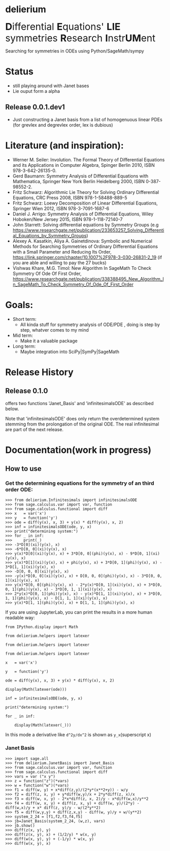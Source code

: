 # delierium
<span style="font-size:30px;"><b>D</b>ifferential <b>E</b>quations' <b>LIE</b> symmetries <b>R</b>esearch <b>I</b>nstr<b>UM</b>ent</span>

Searching for symmetries in ODEs using Python/SageMath/sympy

# Status

* still playing around with Janet bases
* Lie ouput form a alpha

## Release 0.0.1.dev1

* Just constructing a Janet basis from a list of homogenuous linear PDEs (for grevlex and degrevlex order,
lex is dubious)


# Literature (and inspiration):
* Werner M. Seiler: Involution. The Formal Theory of Differential Equations and its Applications in Computer Algebra, Spinger Berlin 2010, ISBN 978-3-642-26135-0.
* Gerd Baumann: Symmetry Analysis of Differential Equations with Mathematica, Springer New York Berlin Heidelberg 2000, ISBN 0-387-98552-2.
* Fritz Schwarz: Algorithmic Lie Theory for Solving Ordinary Differential Equations, CRC Press 2008, ISBN 978-1-58488-889-5
* Fritz Schwarz: Loewy Decomposition of Linear Differential Equations, Springer Wien 2012, ISBN 978-3-7091-1687-6
* Daniel J. Arrigo: Symmetry Analysis of Differential Equations, Wiley Hoboken/New Jersey 2015, ISBN 978-1-118-72140-7
* John Starrett: Solving differential equations by Symmetry Groups  (e.g https://www.researchgate.net/publication/233653257_Solving_Differential_Equations_by_Symmetry_Groups)
* Alexey A. Kasatkin, Aliya A. Gainetdinova: Symbolic and Numerical Methods for Searching Symmetries of Ordinary Differential Equations with a Small Parameter and Reducing Its Order, https://link.springer.com/chapter/10.1007%2F978-3-030-26831-2_19 (if you are able and willing to pay the 27 bucks)
* Vishwas Khare, M.G. Timol: New Algorithm In SageMath To Check Symmetry Of Ode Of First Order, https://www.researchgate.net/publication/338388495_New_Algorithm_In_SageMath_To_Check_Symmetry_Of_Ode_Of_First_Order

# Goals:

* Short term:
    * All kinda stuff for symmetry analysis of ODE/PDE , doing is step by step, whatver comes to my mind
* Mid term:
    * Make it a valuable package
* Long term:
    * Maybe integration into SciPy|SymPy|SageMath

# Release History
## Release 0.1.0

offers two functions 'Janet_Basis' and 'infinitesimalsODE' as described below. 

Note that 'infinitesimalsODE' does only return the overdetermined system stemming from the prolongation of the original ODE. The real infinitesimal are part of the next release.



# Documentation(work in progress)

## How to use

### Get the determining equations for the symmetry of an third order ODE:

    >>> from delierium.Infinitesimals import infinitesimalsODE
    >>> from sage.calculus.var import var, function
    >>> from sage.calculus.functional import diff
    >>> x   = var('x')
    >>> y   = function('y')
    >>> ode = diff(y(x), x, 3) + y(x) * diff(y(x), x, 2)
    >>> inf = infinitesimalsODE(ode, y, x)
    >>> print("determining system:")
    >>> for _ in inf:
    >>>     print(_)
    >>> -3*D[0](xi)(y(x), x)
    >>> -6*D[0, 0](xi)(y(x), x)
    >>> y(x)*D[0](xi)(y(x), x) + 3*D[0, 0](phi)(y(x), x) - 9*D[0, 1](xi)(y(x), x)
    >>> y(x)*D[1](xi)(y(x), x) + phi(y(x), x) + 3*D[0, 1](phi)(y(x), x) - 3*D[1, 1](xi)(y(x), x)
    >>> -D[0, 0, 0](xi)(y(x), x)
    >>> -y(x)*D[0, 0](xi)(y(x), x) + D[0, 0, 0](phi)(y(x), x) - 3*D[0, 0, 1](xi)(y(x), x)
    >>> y(x)*D[0, 0](phi)(y(x), x) - 2*y(x)*D[0, 1](xi)(y(x), x) + 3*D[0, 0, 1](phi)(y(x), x) - 3*D[0, 1, 1](xi)(y(x), x)
    >>> 2*y(x)*D[0, 1](phi)(y(x), x) - y(x)*D[1, 1](xi)(y(x), x) + 3*D[0, 1, 1](phi)(y(x), x) - D[1, 1, 1](xi)(y(x), x)
    >>> y(x)*D[1, 1](phi)(y(x), x) + D[1, 1, 1](phi)(y(x), x)    
    
If you are using JupyterLab, you can print the results in a more human readable way:


`from IPython.display import Math`

`from delierium.helpers import latexer`

`from delierium.helpers import latexer`

`from delierium.helpers import latexer`

`x   = var('x')`

`y   = function('y')`

`ode = diff(y(x), x, 3) + y(x) * diff(y(x), x, 2)`

`display(Math(latexer(ode)))`

`inf = infinitesimalsODE(ode, y, x)`

`print("determining system:")`

`for _ in inf:`

`    display(Math(latexer(_)))`
    
In this mode a derivative like `d^2y/dx^2` is shown as `y_x`(superscript x)
    
### Janet Basis

    >>> import sage.all
    >>> from delierium.JanetBasis import Janet_Basis
    >>> from sage.calculus.var import var, function
    >>> from sage.calculus.functional import diff
    >>> vars = var ("x y")
    >>> z = function("z")(*vars)
    >>> w = function("w")(*vars)
    >>> f1 = diff(w, y) + x*diff(z,y)/(2*y*(x**2+y)) - w/y
    >>> f2 = diff(z, x, y) + y*diff(w,y)/x + 2*y*diff(z, x)/x
    >>> f3 = diff(w, x, y) - 2*x*diff(z, x, 2)/y - x*diff(w,x)/y**2
    >>> f4 = diff(w, x, y) + diff(z, x, y) + diff(w, y)/(2*y) - diff(w,x)/y + x* diff(z, y)/y - w/(2*y**2)
    >>> f5 = diff(w,y,y) + diff(z,x,y) - diff(w, y)/y + w/(y**2)
    >>> system_2_24 = [f1,f2,f3,f4,f5]
    >>> jb=Janet_Basis(system_2_24, (w,z), vars)
    >>> jb.show()
    >>> diff(z(x, y), y)
    >>> diff(z(x, y), x) + (1/2/y) * w(x, y)
    >>> diff(w(x, y), y) + (-1/y) * w(x, y)
    >>> diff(w(x, y), x)
